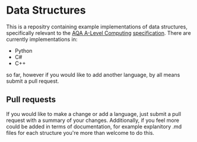 # Data Structures
This is a repositry containing example implementations of data structures, specifically relevant to the [AQA A-Level Computing](https://en.wikibooks.org/wiki/A-level_Computing/AQA) [specification](http://www.aqa.org.uk/subjects/computer-science-and-it/as-and-a-level/computer-science-7516-7517).
There are currently implementations in:
 - Python
 - C#
 - C++

so far, however if you would like to add another language, by all means submit a pull request.

## Pull requests
If you would like to make a change or add a language, just submit a pull request with a summary of your changes.  Additionally, if you feel more could be added in terms of documentation, for example explanitory .md files for each structure you're more than welcome to do this.
